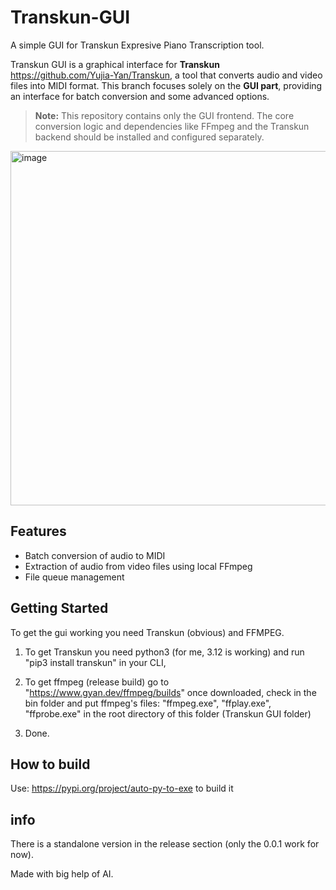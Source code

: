 # Transkun-GUI
A simple GUI for Transkun Expresive Piano Transcription tool.

Transkun GUI is a graphical interface for **Transkun** https://github.com/Yujia-Yan/Transkun, a tool that converts audio and video files into MIDI format. This branch focuses solely on the **GUI part**, providing an interface for batch conversion and some advanced options.

> **Note:** This repository contains only the GUI frontend. The core conversion logic and dependencies like FFmpeg and the Transkun backend should be installed and configured separately.
<img width="652" height="567" alt="image" src="https://github.com/user-attachments/assets/44766276-bb22-451b-a67e-1d2c3ba61f88" />

## Features

- Batch conversion of audio to MIDI  
- Extraction of audio from video files using local FFmpeg  
- File queue management


## Getting Started
To get the gui working you need Transkun (obvious) and FFMPEG.

1. To get Transkun you need python3 (for me, 3.12 is working) and run "pip3 install transkun" in your CLI,

2. To get ffmpeg (release build) go to "https://www.gyan.dev/ffmpeg/builds" once downloaded, check in the bin folder and put ffmpeg's files: "ffmpeg.exe", "ffplay.exe", "ffprobe.exe" in the root directory of this folder (Transkun GUI folder)

3. Done.

## How to build

Use: https://pypi.org/project/auto-py-to-exe to build it

## info
There is a standalone version in the release section (only the 0.0.1 work for now).

Made with big help of AI.
